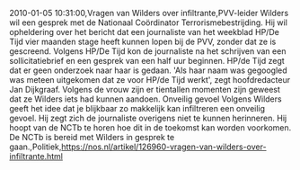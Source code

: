 2010-01-05 10:31:00,Vragen van Wilders over infiltrante,PVV-leider Wilders wil een gesprek met de Nationaal Coördinator Terrorismebestrijding. Hij wil opheldering over het bericht dat een journaliste van het weekblad HP/De Tijd vier maanden stage heeft kunnen lopen bij de PVV, zonder dat ze is gescreend. Volgens HP/De Tijd kon de journaliste na het schrijven van een sollicitatiebrief en een gesprek van een half uur beginnen. HP/de Tijd zegt dat er geen onderzoek naar haar is gedaan. 'Als haar naam was gegoogled was meteen uitgekomen dat ze voor HP/de Tijd werkt', zegt hoofdredacteur Jan Dijkgraaf. Volgens de vrouw zijn er tientallen momenten zijn geweest dat ze Wilders iets had kunnen aandoen. Onveilig gevoel Volgens Wilders geeft het idee dat je blijkbaar zo makkelijk kan infiltreren een onveilig gevoel. Hij zegt zich de journaliste overigens niet te kunnen herinneren. Hij hoopt van de NCTb te horen hoe dit in de toekomst kan worden voorkomen. De NCTb is bereid met Wilders in gesprek te gaan.,Politiek,https://nos.nl/artikel/126960-vragen-van-wilders-over-infiltrante.html